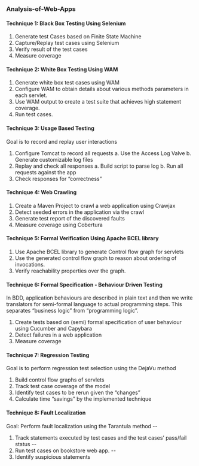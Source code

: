 ### Analysis-of-Web-Apps

#### Technique 1: Black Box Testing Using Selenium
1. Generate test Cases based on Finite State Machine
2. Capture/Replay test cases using Selenium 
3. Verify result of the test cases
4. Measure coverage

#### Technique 2: White Box Testing Using WAM
1. Generate white box test cases using WAM
2. Configure WAM to obtain details about various methods parameters in each servlet.
3. Use WAM output to create a test suite that achieves high statement coverage.
4. Run test cases.

#### Technique 3: Usage Based Testing
Goal is to record and replay user interactions
1. Configure Tomcat to record all requests
	a. Use the Access Log Valve 
	b. Generate customizable log files 
2. Replay and check all responses 
	a. Build script to parse log 
	b. Run all requests against the app 
3. Check responses for “correctness”

#### Technique 4: Web Crawling
1. Create a Maven Project to crawl a web application using Crawjax
2. Detect seeded errors in the application via the crawl
3. Generate test report of the discovered faults
4. Measure coverage using Cobertura

#### Technique 5: Formal Verification Using Apache BCEL library
1. Use Apache BCEL library to generate Control flow graph for servlets
2. Use the generated control flow graph to reason about ordering of invocations.
3. Verify reachability properties over the graph.

#### Technique 6: Formal Specification - Behaviour Driven Testing 
In BDD, application behaviours are described in plain text and then we write translators for semi-formal language to actual programming steps. This separates “business logic” from “programming logic”.

1. Create tests based on (semi) formal specification of user behaviour using Cucumber and Capybara 
2. Detect failures in a web application 
3. Measure coverage

#### Technique 7: Regression Testing
Goal is to perform regression test selection using the DejaVu method 
1. Build control flow graphs of servlets 
2. Track test case coverage of the model 
3. Identify test cases to be rerun given the “changes” 
3. Calculate time “savings” by the implemented technique 

#### Technique 8: Fault Localization
Goal: Perform fault localization using the Tarantula method --
1. Track statements executed by test cases and the test cases’ pass/fail status --
2. Run test cases on bookstore web app. --
3. Identify suspicious statements






